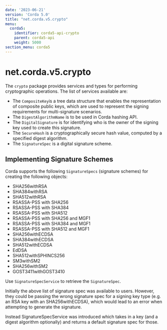 ```yaml
---
date: '2023-06-21'
version: 'Corda 5.0'
title: "net.corda.v5.crypto"
menu:
  corda5:
    identifier: corda5-api-crypto
    parent: corda5-api
    weight: 5000
section_menu: corda5
---
```

# net.corda.v5.crypto

The `crypto` package provides services and types for performing cryptographic operations. The list of services available are:

* The `CompositeKey`is a tree data structure that enables the representation of composite public keys, which are used to represent the signing requirements for multi-signature scenarios.
* The `DigestAlgorithmName` is to be used in Corda hashing API.
* The `DigitalSignature` is for identifying who is the owner of the signing key used to create this signature.
* The `SecureHash` is a cryptographically secure hash value, computed by a specified digest algorithm.
* The `SignatureSpec`  is a digital signature scheme.

## Implementing Signature Schemes

Corda supports the following `SignatureSpecs` (signature schemes) for creating the following objects:

* SHA256withRSA
* SHA384withRSA
* SHA512withRSA
* RSASSA-PSS with SHA256
* RSASSA-PSS with SHA384
* RSASSA-PSS with SHA512
* RSASSA-PSS with SHA256 and MGF1
* RSASSA-PSS with SHA384 and MGF1
* RSASSA-PSS with SHA512 and MGF1
* SHA256withECDSA
* SHA384withECDSA
* SHA512withECDSA
* EdDSA
* SHA512withSPHINCS256
* SM3withSM2
* SHA256withSM2
* GOST3411withGOST3410

Use `SignatureSpecService` to retrieve the `SignatureSpec`.

Initially the above list of signature spec was available to users. However, they could be passing the wrong signature spec for a signing key type (e.g. an RSA key with an SHA256withECDSA), which would lead to an error when attempting to generate the signature.

Instead SignatureSpecService was introduced which takes in a key (and a digest algorithm optionally) and returns a default signature spec for those.